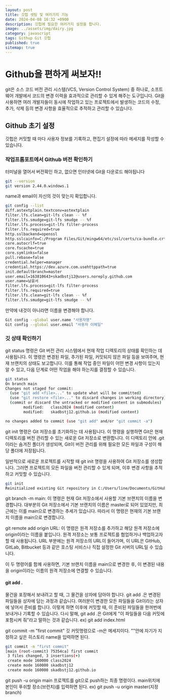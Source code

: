 ```yaml
---
layout: post
title: 깃헙 셋팅 및 여러가지 기능
date: 2024-04-08 16:32 +0900
description: 깃헙에 필요한 여러가지 설정을 합니다.
image: ../assets/img/dairy.jpg
category: javascript
tags: Githup Git 깃헙
published: true
sitemap: true
---
```


# Github을 편하게 써보자!!
git은 소스 코드 버전 관리 시스템(VCS, Version Control System) 중 하나로, 소프트웨어 개발에서 코드의 변경 이력을 효과적으로 관리할 수 있게 해주는 도구입니다. Git을 사용하면 여러 개발자들이 동시에 작업하고 있는 프로젝트에서 발생하는 코드의 수정, 추가, 삭제 등의 변경 사항을 효율적으로 추적하고 관리할 수 있습니다.

## Github 초기 설정
깃헙은 커밋할 때 마다 사용자 정보를 기록하고, 편집기 설정에 따라 메세지를 작성할 수 있습니다.

### 작업프롬포트에서 Github 버전 확인하기
터미널을 열어서 버전확인 하고, 없으면 인터넷에 Git을 다운로드 해야됩니다
````bash
git --version
git version 2.44.0.windows.1
````
name과 email이 자신의 것이 맞는지 확입합니다.
````bash
git config --list
diff.astextplain.textconv=astextplain
filter.lfs.clean=git-lfs clean -- %f
filter.lfs.smudge=git-lfs smudge -- %f
filter.lfs.process=git-lfs filter-process
filter.lfs.required=true
http.sslbackend=openssl
http.sslcainfo=C:/Program Files/Git/mingw64/etc/ssl/certs/ca-bundle.crt
core.autocrlf=true
core.fscache=true
core.symlinks=false
pull.rebase=false
credential.helper=manager
credential.https://dev.azure.com.usehttppath=true
init.defaultbranch=master
user.email=163810643+skadbstj12@users.noreply.github.com
user.name=남윤서
filter.lfs.process=git-lfs filter-process
filter.lfs.required=true
filter.lfs.clean=git-lfs clean -- %f
filter.lfs.smudge=git-lfs smudge -- %f
````


만약에 내것이 아니라면 이름을 변경해야 합니다.
````bash
Git config --global user.name "사용자명"
Git config --global user.email "사용자 이메일"
````

### 깃 상태 확인하기

git status 명령은 Git 버전 관리 시스템에서 현재 작업 디렉토리의 상태를 확인하는 데 사용됩니다. 이 명령은 변경된 파일, 추가된 파일, 커밋되지 않은 파일 등을 보여주며, 현재 브랜치의 상태도 보고합니다. 이를 통해 작업 중인 파일이 어떤 변경 사항이 있는지 알 수 있고, 다음 단계로 어떤 작업을 해야 하는지를 결정할 수 있습니다.

````bash
git status
On branch main
Changes not staged for commit:
  (use "git add <file>..." to update what will be committed)
  (use "git restore <file>..." to discard changes in working directory)
  (commit or discard the untracked or modified content in submodules)
        modified:   class2024 (modified content)
        modified:   skadbstj12.github.io (modified content)

no changes added to commit (use "git add" and/or "git commit -a")
````
git init 명령은 Git 저장소를 초기화하는 데 사용됩니다. 이 명령을 실행하면 Git은 현재 디렉토리를 버전 관리할 수 있는 새로운 Git 저장소로 변환합니다. 이 디렉토리 안에 .git 이라는 숨겨진 폴더가 생성되며, Git이 버전 관리를 위해 필요한 모든 파일과 구성이 해당 폴더에 저장됩니다.

일반적으로 새로운 프로젝트를 시작할 때 git init 명령을 사용하여 Git 저장소를 생성합니다. 그러면 프로젝트의 모든 파일을 버전 관리할 수 있게 되며, 이후 변경 사항을 추적하고 커밋할 수 있습니다.
````bash
git init
Reinitialized existing Git repository in C:/Users/line/Documents/GitHub/.git/
````

git branch -m main: 이 명령은 현재 Git 저장소에서 사용할 기본 브랜치의 이름을 변경합니다. 대부분의 Git 저장소에서 기본 브랜치의 이름은 master로 되어 있었지만, 최근에는 이를 main으로 변경하는 추세가 있습니다. 따라서 이 명령은 현재의 기본 브랜치 이름을 main으로 변경합니다.

git remote add origin URL: 이 명령은 원격 저장소를 추가하고 해당 원격 저장소에 origin이라는 이름을 붙입니다. 원격 저장소는 보통 프로젝트를 협업하거나 백업하고자 할 때 사용됩니다. URL 부분에는 원격 저장소의 URL이 들어가며, 이 URL은 GitHub, GitLab, Bitbucket 등과 같은 호스팅 서비스나 직접 설정한 Git 서버의 URL일 수 있습니다.

이 두 명령어를 함께 사용하면, 기본 브랜치 이름을 main으로 변경한 후, 이 변경된 내용을 origin이라는 이름의 원격 저장소에 연결할 수 있습니다.

#### git add .

물건을 포장해서 보내려고 할 때, 그 물건을 상자에 담아야 합니다. git add .은 변경된 파일들을 상자에 담는 과정과 같습니다. 여러분이 변경한 모든 파일들을 Git이라는 상자에 넣어서 준비를 합니다. 이렇게 하면 이후에 커밋할 때, 이 준비된 파일들을 한꺼번에 보내거나 기록할 수 있습니다. 다시 말해, git add .은 Git에게 "이 파일들을 다음 커밋에 포함시켜 줘"라고 말하는 것과 같습니다.
ex) git add index.html

git commit -m "first commit"
깃 커밋명령으로 -m은 메세지이다. ""안에 자기가 지정하고 싶은 히스토리 name을 입력하면 된다.
````bash
git commit -m "first commit"
[main (root-commit) 75354ca] first commit
 3 files changed, 3 insertions(+)
 create mode 160000 class2024
 create mode 160000 skadbstj12
 create mode 160000 skadbstj12.github.io
 ````

git push -u origin main
프로젝트를 git으로 push하는 최종 명령이다. main위치에 본인이 푸쉬할 장소(브런치)를 입력하면 된다.
ex) git push -u origin master(지정 branch)